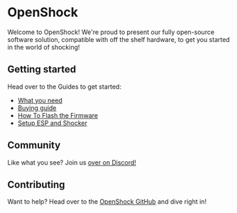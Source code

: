 
# OpenShock

Welcome to OpenShock! We're proud to present our fully open-source software solution, compatible with off the shelf hardware, to get you started in the world of shocking!

## Getting started

Head over to the Guides to get started:

- [What you need](quickstart/what-you-need.md)
- [Buying guide](quickstart/buying-guide.md)
- [How To Flash the Firmware](guides/openshock-how-to-flash-your-board.md)
- [Setup ESP and Shocker](guides/openshock-first-setup.md)

## Community

Like what you see? Join us [over on Discord!](https://discord.gg/OpenShock)

## Contributing

Want to help? Head over to the [OpenShock GitHub](https://github.com/OpenShock) and dive right in!
